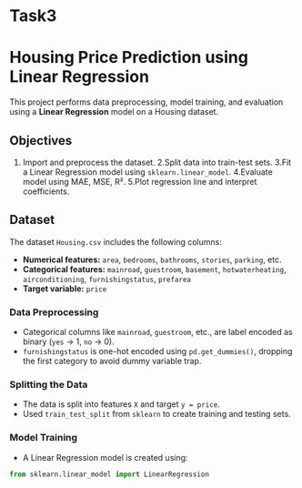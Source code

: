 # Task3
# Housing Price Prediction using Linear Regression

This project performs data preprocessing, model training, and evaluation using a **Linear Regression** model on a Housing dataset.


## Objectives
1. Import and preprocess the dataset.
2.Split data into train-test sets.
3.Fit a Linear Regression model using  `sklearn.linear_model`.
4.Evaluate model using MAE, MSE, R².
5.Plot regression line and interpret coefficients.

## Dataset

The dataset `Housing.csv` includes the following columns:

- **Numerical features:** `area`, `bedrooms`, `bathrooms`, `stories`, `parking`, etc.  
- **Categorical features:** `mainroad`, `guestroom`, `basement`, `hotwaterheating`, `airconditioning`, `furnishingstatus`, `prefarea`  
- **Target variable:** `price`


### Data Preprocessing
- Categorical columns like `mainroad`, `guestroom`, etc., are label encoded as binary (`yes` → 1, `no` → 0).
- `furnishingstatus` is one-hot encoded using `pd.get_dummies()`, dropping the first category to avoid dummy variable trap.

### Splitting the Data
- The data is split into features `X` and target `y = price`.
- Used `train_test_split` from `sklearn` to create training and testing sets.

### Model Training
- A Linear Regression model is created using:
```python
from sklearn.linear_model import LinearRegression
